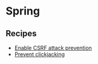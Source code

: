# Spring

## Recipes

* [Enable CSRF attack prevention](broken-reference)
* [Prevent clickjacking](broken-reference)
